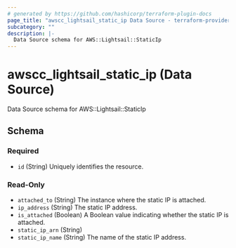 ```yaml
---
# generated by https://github.com/hashicorp/terraform-plugin-docs
page_title: "awscc_lightsail_static_ip Data Source - terraform-provider-awscc"
subcategory: ""
description: |-
  Data Source schema for AWS::Lightsail::StaticIp
---
```


# awscc_lightsail_static_ip (Data Source)

Data Source schema for AWS::Lightsail::StaticIp



<!-- schema generated by tfplugindocs -->
## Schema

### Required

- `id` (String) Uniquely identifies the resource.

### Read-Only

- `attached_to` (String) The instance where the static IP is attached.
- `ip_address` (String) The static IP address.
- `is_attached` (Boolean) A Boolean value indicating whether the static IP is attached.
- `static_ip_arn` (String)
- `static_ip_name` (String) The name of the static IP address.
